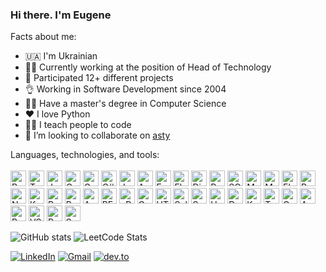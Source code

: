 ### Hi there. I'm Eugene

Facts about me:<br>
- 🇺🇦 I'm Ukrainian
- 👨‍💼 Currently working at the position of Head of Technology
- 💼 Participated 12+ different projects
- 👌 Working in Software Development since 2004
- 👨‍🎓 Have a master's degree in Computer Science
- ❤️ I love Python
- 👨‍🏫 I teach people to code
- 🤝 I’m looking to collaborate on [asty](https://github.com/asty-org)

Languages, technologies, and tools: <br>
<br>
<img width="25" height="25" title="Python" src="https://cdn.jsdelivr.net/gh/devicons/devicon/icons/python/python-original.svg" />
<img width="25" height="25" title="Typescript" src="https://cdn.jsdelivr.net/gh/devicons/devicon/icons/typescript/typescript-original.svg" />
<img width="25" height="25" title="Javascript" src="https://cdn.jsdelivr.net/gh/devicons/devicon/icons/javascript/javascript-original.svg" />
<img width="25" height="25" title="Coffeescript" src="https://cdn.jsdelivr.net/gh/devicons/devicon/icons/coffeescript/coffeescript-original.svg" />
<img width="25" height="25" title="Go" src="https://cdn.jsdelivr.net/gh/devicons/devicon/icons/go/go-original.svg" />
<img width="25" height="25" title="C#" src="https://cdn.jsdelivr.net/gh/devicons/devicon/icons/csharp/csharp-original.svg" />
<img width="25" height="25" title="Jupiter" src="https://cdn.jsdelivr.net/gh/devicons/devicon/icons/jupyter/jupyter-original.svg" />
<img width="25" height="25" title="Anaconda" src="https://cdn.jsdelivr.net/gh/devicons/devicon/icons/anaconda/anaconda-original.svg" />
<img width="25" height="25" title="FastApi" src="https://cdn.jsdelivr.net/gh/devicons/devicon/icons/fastapi/fastapi-original.svg" />
<img width="25" height="25" title="Flask" src="https://cdn.jsdelivr.net/gh/devicons/devicon/icons/flask/flask-original.svg" />
<img width="25" height="25" title="Django" src="https://cdn.jsdelivr.net/gh/devicons/devicon/icons/django/django-plain.svg" />
<img width="25" height="25" title="Pytest" src="https://cdn.jsdelivr.net/gh/devicons/devicon/icons/pytest/pytest-original.svg" />
<img width="25" height="25" title="SQL Alchemy" src="https://cdn.jsdelivr.net/gh/devicons/devicon/icons/sqlalchemy/sqlalchemy-original.svg" />
<img width="25" height="25" title="MySQL" src="https://cdn.jsdelivr.net/gh/devicons/devicon/icons/mysql/mysql-original.svg" />
<img width="25" height="25" title="MongoDB" src="https://cdn.jsdelivr.net/gh/devicons/devicon/icons/mongodb/mongodb-original.svg" />
<img width="25" height="25" title="Elasticsearch" src="https://user-images.githubusercontent.com/25181517/183569191-f32cdf03-673f-4ae3-809b-3a8b376bb8a2.png" />
<img width="25" height="25" title="Redis" src="https://cdn.jsdelivr.net/gh/devicons/devicon/icons/redis/redis-original.svg" />
<img width="25" height="25" title="NodeJS" src="https://cdn.jsdelivr.net/gh/devicons/devicon/icons/nodejs/nodejs-original.svg" />
<img width="25" height="25" title="Kafka" src="https://cdn.jsdelivr.net/gh/devicons/devicon/icons/apachekafka/apachekafka-original.svg"/>
<img width="25" height="25" title="React" src="https://cdn.jsdelivr.net/gh/devicons/devicon/icons/react/react-original.svg" />
<img width="25" height="25" title="Redux" src="https://cdn.jsdelivr.net/gh/devicons/devicon/icons/redux/redux-original.svg" />
<img width="25" height="25" title="Angular" src="https://cdn.jsdelivr.net/gh/devicons/devicon/icons/angularjs/angularjs-original.svg" />
<img width="25" height="25" title="REST API" src="https://user-images.githubusercontent.com/25181517/117208135-11134380-adf5-11eb-8878-040fd0f015b2.png">
<img width="25" height="25" title="gRPC" src="https://user-images.githubusercontent.com/25181517/121258446-3214fb80-c8af-11eb-8db8-cb884a356803.png">
<img width="25" height="25" title="GraphQL" src="https://cdn.jsdelivr.net/gh/devicons/devicon/icons/graphql/graphql-plain.svg" />
<img width="25" height="25" title="HTML5" src="https://cdn.jsdelivr.net/gh/devicons/devicon/icons/html5/html5-original.svg" />
<img width="25" height="25" title="Selenium" src="https://cdn.jsdelivr.net/gh/devicons/devicon/icons/selenium/selenium-original.svg" />
<img width="25" height="25" title="Spark" src="https://user-images.githubusercontent.com/25181517/184357834-eba1eee1-6074-4b9c-8ed3-5373868096cc.png" />
<img width="25" height="25" title="Unity" src="https://cdn.jsdelivr.net/gh/devicons/devicon/icons/unity/unity-original.svg" />
<img width="25" height="25" title="Docker" src="https://cdn.jsdelivr.net/gh/devicons/devicon/icons/docker/docker-original.svg" />
<img width="25" height="25" title="Kubernetes" src="https://cdn.jsdelivr.net/gh/devicons/devicon/icons/kubernetes/kubernetes-plain.svg" />
<img width="25" height="25" title="Terraform" src="https://cdn.jsdelivr.net/gh/devicons/devicon/icons/terraform/terraform-original.svg" />
<img width="25" height="25" title="Google Cloud Platform" src="https://cdn.jsdelivr.net/gh/devicons/devicon/icons/googlecloud/googlecloud-original.svg" />
<img width="25" height="25" title="Amazon Web Services" src="https://cdn.jsdelivr.net/gh/devicons/devicon/icons/amazonwebservices/amazonwebservices-original.svg" />
<img width="25" height="25" title="PyCharm" src="https://cdn.jsdelivr.net/gh/devicons/devicon/icons/pycharm/pycharm-original.svg" />
<img width="25" height="25" title="VSCode" src="https://cdn.jsdelivr.net/gh/devicons/devicon/icons/vscode/vscode-original.svg" />
<img width="25" height="25" title="Postman" src="https://user-images.githubusercontent.com/25181517/182618508-1b12183b-5398-48d2-92e7-ff0969a22624.png" />
<img width="25" height="25" title="SourceTree" src="https://cdn.jsdelivr.net/gh/devicons/devicon/icons/sourcetree/sourcetree-original.svg" />


![GitHub stats](https://github-readme-stats.vercel.app/api?username=Evgenus&count_private=true&show_icons=true)
![LeetCode Stats](https://leetcard.jacoblin.cool/evgenus?theme=light&font=Roboto)

[![LinkedIn](https://img.shields.io/badge/LinkedIn-0077B5?style=for-the-badge&logo=linkedin&logoColor=white)](https://www.linkedin.com/in/evgenus/)
[![Gmail](https://img.shields.io/badge/-gmail-c14438?style=for-the-badge&logo=Gmail&logoColor=ffffff)](mailto:chernyshov.eugene@gmail.com)
[![dev.to](https://img.shields.io/badge/dev.to-0A0A0A?style=for-the-badge&logo=dev.to&logoColor=white)](https://dev.to/evgenus)

